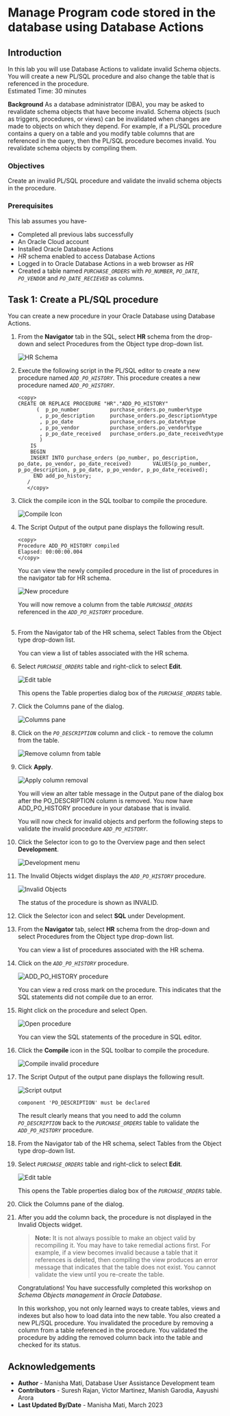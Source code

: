 # Manage Program code stored in the database using Database Actions

## Introduction

In this lab you will use Database Actions to validate invalid Schema objects. You will create a new PL/SQL procedure and also change the table that is referenced in the procedure.   
Estimated Time: 30 minutes

**Background**
As a database administrator (DBA), you may be asked to revalidate schema objects that have become invalid. Schema objects (such as triggers, procedures, or views) can be invalidated when changes are made to objects on which they depend. For example, if a PL/SQL procedure contains a query on a table and you modify table columns that are referenced in the query, then the PL/SQL procedure becomes invalid. You revalidate schema objects by compiling them.

### Objectives  

Create an invalid PL/SQL procedure and validate the invalid schema objects in the procedure.

### Prerequisites

This lab assumes you have-

-   Completed all previous labs successfully
-   An Oracle Cloud account
-   Installed Oracle Database Actions
-   *HR* schema enabled to access Database Actions
-   Logged in to Oracle Database Actions in a web browser as *HR*
-   Created a table named *`PURCHASE_ORDERS`* with *`PO_NUMBER`*, *`PO_DATE`*, *`PO_VENDOR`* and *`PO_DATE_RECIEVED`* as columns.

## Task 1: Create a PL/SQL procedure 

You can create a new procedure in your Oracle Database using Database Actions. 

1. From the **Navigator** tab in the SQL, select **HR** schema from the drop-down and select Procedures from the Object type drop-down list.  

   ![HR Schema](./images/procedure-hr.png " ")  

2.  Execute the following script in the PL/SQL editor to create a new procedure named *`ADD_PO_HISTORY`*. This procedure creates a new procedure named *`ADD_PO_HISTORY`*. 

    ```
    <copy>
    CREATE OR REPLACE PROCEDURE "HR"."ADD_PO_HISTORY"
          (  p_po_number          purchase_orders.po_number%type
           , p_po_description     purchase_orders.po_description%type
           , p_po_date            purchase_orders.po_date%type
           , p_po_vendor          purchase_orders.po_vendor%type
           , p_po_date_received   purchase_orders.po_date_received%type                                                         
           )                                                                                                         
        IS
        BEGIN                                                                                                          
        INSERT INTO purchase_orders (po_number, po_description, po_date, po_vendor, po_date_received)       VALUES(p_po_number, p_po_description, p_po_date, p_po_vendor, p_po_date_received);                                                                                        
         END add_po_history;      
       /
       </copy>
       ```

3. Click the compile icon in the SQL toolbar to compile the procedure.  

   ![Compile Icon](./images/compile-sql.png " ")

4. The Script Output of the output pane displays the following result.

    ```
    <copy>
    Procedure ADD_PO_HISTORY compiled
    Elapsed: 00:00:00.004
    </copy>
    ```

   You can view the newly compiled procedure in the list of procedures in the navigator tab for HR schema.  

   ![New procedure](./images/new-procedure.png " ")  

   You will now remove a column from the table *`PURCHASE_ORDERS`* referenced in the *`ADD_PO_HISTORY`* procedure.    
     
5. From the Navigator tab of the HR schema, select Tables from the Object type drop-down list.   

   You can view a list of tables associated with the HR schema.  

6. Select *`PURCHASE_ORDERS`* table and right-click to select **Edit**.   

   ![Edit table](./images/edit-table.png " ")  

   This opens the Table properties dialog box of the *`PURCHASE_ORDERS`* table.

7. Click the Columns pane of the dialog.  

   ![Columns pane](./images/columns-pane.png " ")  

8. Click on the *`PO_DESCRIPTION`* column and click - to remove the column from the table.  

   ![Remove column from table](./images/remove-column.png " ")  

9. Click **Apply**.  

    ![Apply column removal](./images/remove-column-apply.png " ")  

   You will view an alter table message in the Output pane of the dialog box after the PO_DESCRIPTION column is removed. You now have ADD_PO_HISTORY procedure in your database that is invalid.

   You will now check for invalid objects and perform the following steps to validate the invalid procedure *`ADD_PO_HISTORY`*.  

10. Click the Selector icon to go to the Overview page and then select **Development**.  

    ![Development menu](./images/development-menu.png " ")  

11. The Invalid Objects widget displays the *`ADD_PO_HISTORY`* procedure.  

    ![Invalid Objects](./images/invalid-objects.png " ")  

    The status of the procedure is shown as INVALID.  

12. Click the Selector icon and select **SQL** under Development.  

13. From the **Navigator** tab, select **HR** schema from the drop-down and select Procedures from the Object type drop-down list.  

    You can view a list of procedures associated with the HR schema.  

14. Click on the *`ADD_PO_HISTORY`* procedure.   

    ![ADD_PO_HISTORY procedure](./images/red-cross-procedure.png " ")  

    You can view a red cross mark on the procedure. This indicates that the SQL statements did not compile due to an error.  

15. Right click on the procedure and select Open.   

    ![Open procedure](./images/open-procedure.png " ")  

    You can view the SQL statements of the procedure in SQL editor.  

16. Click the **Compile** icon in the SQL toolbar to compile the procedure.  

    ![Compile invalid procedure](./images/compile-invalid-procedure.png " ")  

17. The Script Output of the output pane displays the following result.  

    ![Script output](./images/script-output.png " ")  

    ```
    component 'PO_DESCRIPTION' must be declared
    ```

    The result clearly means that you need to add the column *`PO_DESCRIPTION`* back to the *`PURCHASE_ORDERS`* table to validate the *`ADD_PO_HISTORY`* procedure.  

18. From the Navigator tab of the HR schema, select Tables from the Object type drop-down list.  

19. Select *`PURCHASE_ORDERS`* table and right-click to select **Edit**.

    ![Edit table](./images/edit-table-again.png " ")  

    This opens the Table properties dialog box of the *`PURCHASE_ORDERS`* table.  

20. Click the Columns pane of the dialog.  

21. After you add the column back, the procedure is not displayed in the Invalid Objects widget.  

    > **Note:** It is not always possible to make an object valid by recompiling it. You may have to take remedial actions first. For example, if a view becomes invalid because a table that it references is deleted, then compiling the view produces an error message that indicates that the table does not exist. You cannot validate the view until you re-create the table.  

    Congratulations! You have successfully completed this workshop on *Schema Objects management in Oracle Database*.

    In this workshop, you not only learned ways to create tables, views and indexes but also how to load data into the new table. You also created a new PL/SQL procedure. You invalidated the procedure by removing a column from a table referenced in the procedure. You validated the procedure by adding the removed column back into the table and checked for its status. 

## Acknowledgements

- **Author** - Manisha Mati, Database User Assistance Development team
- **Contributors** - Suresh Rajan, Victor Martinez, Manish Garodia, Aayushi Arora
- **Last Updated By/Date** - Manisha Mati, March 2023
